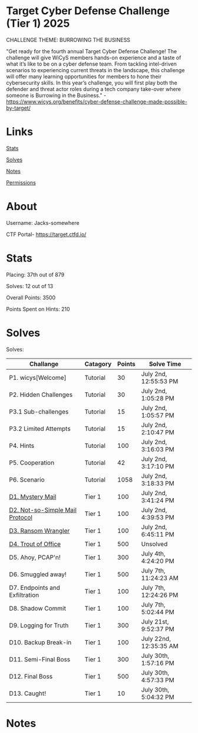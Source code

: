 # Target Cyber Defense Challenge (Tier 1) 2025 

CHALLENGE THEME: BURROWING THE BUSINESS

"Get ready for the fourth annual Target Cyber Defense Challenge! The challenge will give WiCyS members hands-on experience and a taste of what it’s like to be on a cyber defense team. From tackling intel-driven scenarios to experiencing current threats in the landscape, this challenge will offer many learning opportunities for members to hone their cybersecurity skills. In this year’s challenge, you will first play both the defender and threat actor roles during a tech company take-over where someone is Burrowing in the Business." - https://www.wicys.org/benefits/cyber-defense-challenge-made-possible-by-target/

# Links
[Stats](#Stats)

[Solves](#Solves)

[Notes](#Notes)

[Permissions](#Permission)

# About 
Username: Jacks-somewhere

CTF Portal- https://target.ctfd.io/


# Stats
Placing: 37th out of 879

Solves: 12 out of 13

Overall Points: 3500

Points Spent on Hints: 210


# Solves

Solves:

| Challange | Catagory | Points | Solve Time |
| --- | --- | --- | --- |
| P1. wicys[Welcome] | Tutorial | 30 | July 2nd, 12:55:53 PM |
| P2. Hidden Challenges | Tutorial | 30 | July 2nd, 1:05:28 PM |
| P3.1 Sub-challenges | Tutorial | 15 | July 2nd, 1:05:57 PM |
| P3.2 Limited Attempts | Tutorial | 15 | July 2nd, 2:10:47 PM | 
| P4. Hints | Tutorial | 100 | July 2nd, 3:16:03 PM |
| P5. Cooperation | Tutorial | 42 | July 2nd, 3:17:10 PM |
| P6. Scenario | Tutorial | 1058 | July 2nd, 3:18:33 PM |
| [D1. Mystery Mail](https://github.com/jacks-somewhere/CTF_Write_Ups/blob/main/Target_WiCyS_2025/D1%3A%20Mystery%20Mail.md) | Tier 1 | 100 | July 2nd, 3:41:24 PM |
| [D2. Not-so-Simple Mail Protocol](https://github.com/jacks-somewhere/CTF_Write_Ups/blob/main/Target_WiCyS_2025/D2%3A%20Not-so-Simple%20Mail%20Protocol.md) | Tier 1 | 100 | July 2nd, 4:39:53 PM |
| [D3. Ransom Wrangler](https://github.com/jacks-somewhere/CTF_Write_Ups/blob/main/Target_WiCyS_2025/D3%3A%20Ransom%20Wrangler.md) | Tier 1 | 100 | July 2nd, 6:45:11 PM |
| [D4. Trout of Office](https://github.com/jacks-somewhere/CTF_Write_Ups/blob/main/Target_WiCyS_2025/D4%3A%20Trout%20of%20Office.md) | Tier 1 | 500 | Unsolved |
| D5. Ahoy, PCAP'n!  | Tier 1 | 300 | July 4th, 4:24:20 PM |
| D6. Smuggled away! | Tier 1 | 500 | July 7th, 11:24:23 AM |
| D7. Endpoints and Exfiltration | Tier 1 | 100 | July 7th, 12:24:26 PM |
| D8. Shadow Commit | Tier 1 | 100 | July 7th, 5:02:44 PM |
| D9. Logging for Truth | Tier 1 | 300 | July 21st, 9:52:37 PM |
| D10. Backup Break-in | Tier 1 | 100 | July 22nd, 12:35:35 AM |
| D11. Semi-Final Boss | Tier 1 | 300 | July 30th, 1:57:16 PM |
| D12. Final Boss | Tier 1 | 500 | July 30th, 4:57:33 PM |
| D13. Caught! | Tier 1 | 10 | July 30th, 5:04:32 PM |


# Notes
